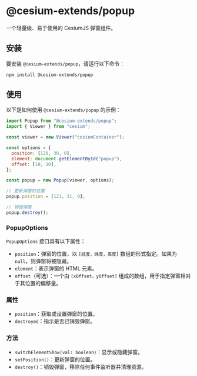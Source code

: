 # @cesium-extends/popup

一个轻量级、易于使用的 CesiumJS 弹窗组件。

## 安装

要安装 `@cesium-extends/popup`，请运行以下命令：

```bash
npm install @cesium-extends/popup
```

## 使用

以下是如何使用 `@cesium-extends/popup` 的示例：

```javascript
import Popup from "@cesium-extends/popup";
import { Viewer } from "cesium";

const viewer = new Viewer("cesiumContainer");

const options = {
  position: [120, 30, 0],
  element: document.getElementById("popup"),
  offset: [10, 10],
};

const popup = new Popup(viewer, options);

// 更新弹窗的位置
popup.position = [121, 31, 0];

// 销毁弹窗
popup.destroy();
```

### PopupOptions

`PopupOptions` 接口具有以下属性：

- `position`：弹窗的位置，以 `[经度，纬度，高度]` 数组的形式指定。如果为 `null`，则弹窗将被隐藏。
- `element`：表示弹窗的 HTML 元素。
- `offset`（可选）：一个由 `[xOffset，yOffset]` 组成的数组，用于指定弹窗相对于其位置的偏移量。

### 属性

- `position`：获取或设置弹窗的位置。
- `destroyed`：指示是否已销毁弹窗。

### 方法

- `switchElementShow(val: boolean)`：显示或隐藏弹窗。
- `setPosition()`：更新弹窗的位置。
- `destroy()`：销毁弹窗，移除任何事件监听器并清理资源。
